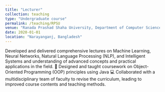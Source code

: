 ```yaml
---
title: "Lecturer"
collection: teaching
type: "Undergraduate course"
permalink: /teaching/RPSU
venue: "Ranada Prashad Shaha University, Department of Computer Science and Engineering"
date: 2020-01-01
location: "Narayanganj, Bangladesh"
---
```

Developed and delivered comprehensive lectures on Machine Learning, Neural Networks, Natural Language Processing (NLP), and Intelligent Systems and understanding of advanced concepts and practical applications in the field. 🤖
Designed and taught coursework on Object-Oriented Programming (OOP) principles using Java 💻
Collaborated with a multidisciplinary team of faculty to revise the curriculum, leading to improved course contents and teaching methods.
